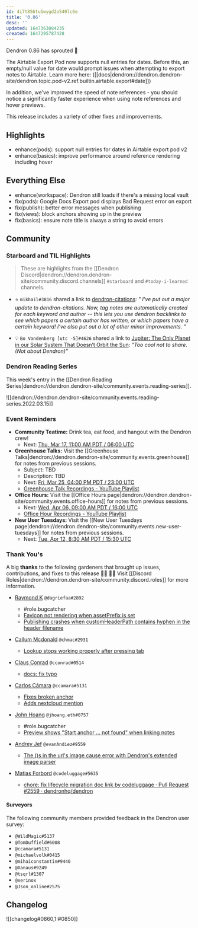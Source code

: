 ```yaml
---
id: 4i7t856tu1wygd2o540lc6e
title: '0.86'
desc: ''
updated: 1647363084235
created: 1647295787428
---
```


Dendron 0.86 has sprouted  🌱

The Airtable Export Pod now supports null entries for dates. Before this, an empty/null value for date would prompt issues when attempting to export notes to Airtable. Learn more here: ([[docs|dendron://dendron.dendron-site/dendron.topic.pod-v2.ref.builtin.airtable.export#date]]) 

In addition, we've improved the speed of note references - you should notice a significantly faster experience when using note references and hover previews. 

This release includes a variety of other fixes and improvements.

## Highlights
- enhance(pods): support null entries for dates in Airtable export pod v2 
- enhance(basics): improve performance around reference rendering including hover

## Everything Else
- enhance(workspace): Dendron still loads if there's a missing local vault
- fix(pods): Google Docs Export pod displays Bad Request error on export
- fix(publish): better error messages when publishing
- fix(views): block anchors showing up in the preview
- fix(basics): ensure note title is always a string to avoid errors

## Community

### Starboard and TIL Highlights
<!-- TODO: update links. Delete section is no new items-->
> These are highlights from the [[Dendron Discord|dendron://dendron.dendron-site/community.discord.channels]] `#starboard` and `#today-i-learned` channels.

- ⭐ `mikhail#3816` shared a link to [dendron-citations](https://github.com/mivanit/dendron-citations): _" I've put out a major update to dendron-citations. Now, tag notes are automatically created for each keyword and author -- this lets you use dendron backlinks to see which papers a certain author has written, or which papers have a certain keyword! I've also put out a lot of other minor improvements.
"_

- 💡 `Bo Vandenberg [utc -5]#4626` shared a link to [Jupiter: The Only Planet in our Solar System That Doesn’t Orbit the Sun](https://www.thespaceacademy.org/2021/04/jupiter-only-planet-in-our-solar-system.html): _"Too cool not to share. (Not about Dendron)"_

### Dendron Reading Series

This week's entry in the [[Dendron Reading Series|dendron://dendron.dendron-site/community.events.reading-series]].

![[dendron://dendron.dendron-site/community.events.reading-series.2022.03.15]]

### Event Reminders

- **Community Teatime:** Drink tea, eat food, and hangout with the Dendron crew!
    - Next: [Thu, Mar 17, 11:00 AM PDT / 06:00 UTC](https://link.dendron.so/luma)
- **Greenhouse Talks:** Visit the [[Greenhouse Talks|dendron://dendron.dendron-site/community.events.greenhouse]] for notes from previous sessions.
    - Subject: TBD
    - Description: TBD
    - Next: [Fri, Mar 25, 04:00 PM PDT / 23:00 UTC](https://link.dendron.so/luma)
    - [Greenhouse Talk Recordings - YouTube Playlist](https://link.dendron.so/greenhouse)
- **Office Hours:** Visit the [[Office Hours page|dendron://dendron.dendron-site/community.events.office-hours]] for notes from previous sessions.
    - Next: [Wed, Apr 06, 09:00 AM PDT / 16:00 UTC](https://link.dendron.so/luma)
    - [Office Hour Recordings - YouTube Playlist](https://link.dendron.so/6yPa)
- **New User Tuesdays:** Visit the [[New User Tuesdays page|dendron://dendron.dendron-site/community.events.new-user-tuesdays]] for notes from previous sessions.
    - Next: [Tue, Apr 12, 8:30 AM PDT / 15:30 UTC](https://link.dendron.so/luma)

### Thank You's

A big **thanks** to the following gardeners that brought up issues, contributions, and fixes to this release :man_farmer: :woman_farmer: 
Visit [[Discord Roles|dendron://dendron.dendron-site/community.discord.roles]] for more information.

- [Raymond K](https://github.com/dagriefaa) `@dagriefaa#2892`
  - #role.bugcatcher
  - [Favicon not rendering when assetPrefix is set](https://github.com/dendronhq/dendron/issues/2536)
  - [Publishing crashes when customHeaderPath contains hyphen in the header filename](https://github.com/dendronhq/dendron/issues/2549)

- [Callum Mcdonald](https://github.com/chmac) `@chmac#2931`
  - [Lookup stops working properly after pressing tab](https://github.com/dendronhq/dendron/issues/2550)

- [Claus Conrad](https://github.com/cconrad) `@cconrad#0514`
  - [docs: fix typo](https://github.com/dendronhq/dendron-site/pull/428)

- [Carlos Cámara](https://github.com/ccamara) `@ccamara#5131`
  - [Fixes broken anchor](https://github.com/dendronhq/dendron-site/pull/427)
  - [Adds nextcloud mention](https://github.com/dendronhq/dendron-site/pull/426)

- [John Hoang](https://github.com/jhoan2) `@jhoang.eth#0757`
  - #role.bugcatcher
  - [Preview shows "Start anchor ... not found" when linking notes](https://github.com/dendronhq/dendron/issues/2568)

- [Andrey Jef](https://github.com/andrey-jef) `@evanAndiez#9559`
  - [The ()s in the url's image cause error with Dendron's extended image parser](https://github.com/dendronhq/dendron/issues/2564)

- [Matias Forbord](https://github.com/codeluggage) `@codeluggage#5635`
    - [chore: fix lifecycle migration doc link by codeluggage · Pull Request #2559 · dendronhq/dendron](https://github.com/dendronhq/dendron/pull/2559)

#### Surveyors

The following community members provided feedback in the Dendron user survey:

- `@WildMagic#5137`
- `@TomDuffield#6008`
- `@ccamara#5131`
- `@michaelvolk#0415`
- `@mihaiconstantin#9440`
- `@Xanaus#9249`
- `@tsqrl#1307`
- `@xerinox`
- `@Json_online#2575`

## Changelog
![[changelog#0860,1:#0850]]

